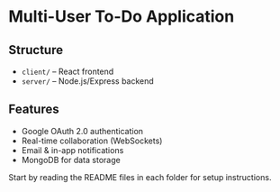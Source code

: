 # Multi-User To-Do Application

## Structure
- `client/` – React frontend
- `server/` – Node.js/Express backend

## Features
- Google OAuth 2.0 authentication
- Real-time collaboration (WebSockets)
- Email & in-app notifications
- MongoDB for data storage

Start by reading the README files in each folder for setup instructions.

